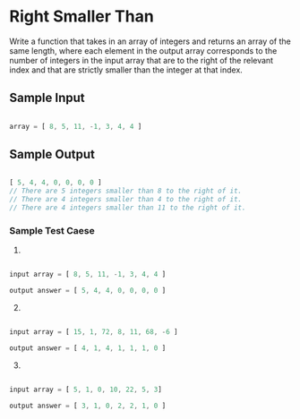 # Right Smaller Than


Write a function that takes in an array of integers and returns an array of the same length, where each element in the output array corresponds to the number of integers in the input array that are to the right of the relevant index and that are strictly smaller than the integer at that index.

## Sample Input

```js

array = [ 8, 5, 11, -1, 3, 4, 4 ]

```

## Sample Output

```js

[ 5, 4, 4, 0, 0, 0, 0 ]
// There are 5 integers smaller than 8 to the right of it.
// There are 4 integers smaller than 4 to the right of it.
// There are 4 integers smaller than 11 to the right of it.

```
### Sample Test Caese

1. 
```js

input array = [ 8, 5, 11, -1, 3, 4, 4 ]

output answer = [ 5, 4, 4, 0, 0, 0, 0 ]

```

2. 
```js

input array = [ 15, 1, 72, 8, 11, 68, -6 ]

output answer = [ 4, 1, 4, 1, 1, 1, 0 ]

```

3. 
```js

input array = [ 5, 1, 0, 10, 22, 5, 3]

output answer = [ 3, 1, 0, 2, 2, 1, 0 ]

```

